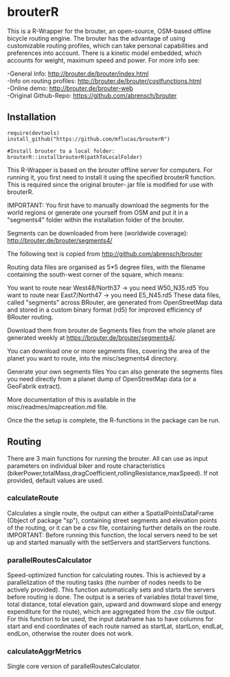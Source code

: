 
<!-- README.md is generated from README.Rmd. Please edit that file -->

# brouterR


This is a R-Wrapper for the brouter, an open-source, OSM-based offline bicycle routing engine. The brouter has the advantage of using customizable routing profiles, which can take personal capabilities and preferences into account. There is a kinetic model embedded, which accounts for weight, maximum speed and power. For more info see: 

-General Info: http://brouter.de/brouter/index.html  
-Info on routing profiles: http://brouter.de/brouter/costfunctions.html    
-Online demo: http://brouter.de/brouter-web   
-Original Github-Repo: https://github.com/abrensch/brouter  


## Installation
```{r example, results = FALSE,message=FALSE, warning=FALSE}
require(devtools)
install_github("https://github.com/mflucas/brouterR")

#Install brouter to a local folder:
brouterR::installbrouterR(pathToLocalFolder)

```

This R-Wrapper is based on the brouter offline server for computers. For running it, you first need to install it using the specified brouterR function. This is required since the original brouter-.jar file is modified for use with brouterR. 

IMPORTANT: You first have to manually download the segments for the world regions or generate one yourself from OSM and put it in a "segments4" folder within the installation folder of the brouter.

Segments can be downloaded from here (worldwide coverage): http://brouter.de/brouter/segments4/

The following text is copied from http://github.com/abrensch/brouter  

Routing data files are organised as 5*5 degree files, with the filename containing the south-west corner of the square, which means:

You want to route near West48/North37 -> you need W50_N35.rd5
You want to route near East7/North47 -> you need E5_N45.rd5
These data files, called "segments" across BRouter, are generated from OpenStreetMap data and stored in a custom binary format (rd5) for improved efficiency of BRouter routing.

Download them from brouter.de
Segments files from the whole planet are generated weekly at https://brouter.de/brouter/segments4/.

You can download one or more segments files, covering the area of the planet you want to route, into the misc/segments4 directory.

Generate your own segments files
You can also generate the segments files you need directly from a planet dump of OpenStreetMap data (or a GeoFabrik extract).

More documentation of this is available in the misc/readmes/mapcreation.md file.





Once the the setup is complete, the R-functions in the package can be run. 


## Routing

There are 3 main functions for running the brouter. All can use as input parameters on individual biker and route characteristics (bikerPower,totalMass,dragCoefficient,rollingResistance,maxSpeed). If not provided, default values are used. 

### calculateRoute
Calculates a single route, the output can either a SpatialPointsDataFrame (Object of package "sp"), containing street segments and elevation points of the routing, or it can be a csv file, containing further details on the route.   
IMPORTANT: Before running this function, the local servers need to be set up and started manually with the setServers and startServers functions. 

### parallelRoutesCalculator
Speed-optimized function for calculating routes. This is achieved by a parallelization of the routing tasks (the number of nodes needs to be actively provided). 
This function automatically sets and starts the servers before routing is done. 
The output is a series of variables (total travel time, total distance, total elevation gain, upward and downward slope and energy expenditure for the route), which are aggregated from the .csv file output. 
For this function to be used, the input dataframe has to have columns for start and end coordinates of each route named as startLat, startLon, endLat, endLon, otherwise the router does not work. 

### calculateAggrMetrics
Single core version of parallelRoutesCalculator. 


